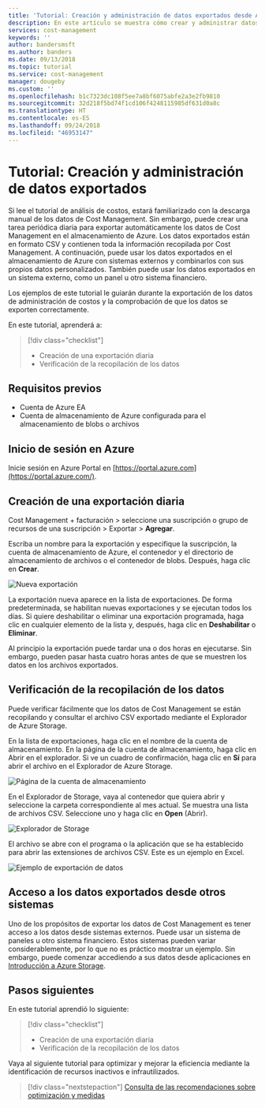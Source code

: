 ```yaml
---
title: 'Tutorial: Creación y administración de datos exportados desde Azure Cost Management | Microsoft Docs'
description: En este artículo se muestra cómo crear y administrar datos de Azure Cost Management para utilizarlos en sistemas externos.
services: cost-management
keywords: ''
author: bandersmsft
ms.author: banders
ms.date: 09/13/2018
ms.topic: tutorial
ms.service: cost-management
manager: dougeby
ms.custom: ''
ms.openlocfilehash: b1c7323dc108f5ee7a8bf6075abfe2a3e2fb9810
ms.sourcegitcommit: 32d218f5bd74f1cd106f4248115985df631d0a8c
ms.translationtype: HT
ms.contentlocale: es-ES
ms.lasthandoff: 09/24/2018
ms.locfileid: "46953147"
---
```

# <a name="tutorial-create-and-manage-exported-data"></a>Tutorial: Creación y administración de datos exportados

Si lee el tutorial de análisis de costos, estará familiarizado con la descarga manual de los datos de Cost Management. Sin embargo, puede crear una tarea periódica diaria para exportar automáticamente los datos de Cost Management en el almacenamiento de Azure. Los datos exportados están en formato CSV y contienen toda la información recopilada por Cost Management. A continuación, puede usar los datos exportados en el almacenamiento de Azure con sistemas externos y combinarlos con sus propios datos personalizados. También puede usar los datos exportados en un sistema externo, como un panel u otro sistema financiero.

Los ejemplos de este tutorial le guiarán durante la exportación de los datos de administración de costos y la comprobación de que los datos se exporten correctamente.

En este tutorial, aprenderá a:

> [!div class="checklist"]
> * Creación de una exportación diaria
> * Verificación de la recopilación de los datos

## <a name="prerequisites"></a>Requisitos previos

- Cuenta de Azure EA
- Cuenta de almacenamiento de Azure configurada para el almacenamiento de blobs o archivos

## <a name="sign-in-to-azure"></a>Inicio de sesión en Azure
Inicie sesión en Azure Portal en [https://portal.azure.com](https://portal.azure.com/).

## <a name="create-a-daily-export"></a>Creación de una exportación diaria

Cost Management + facturación &gt; seleccione una suscripción o grupo de recursos de una suscripción &gt; Exportar &gt; **Agregar**.

Escriba un nombre para la exportación y especifique la suscripción, la cuenta de almacenamiento de Azure, el contenedor y el directorio de almacenamiento de archivos o el contenedor de blobs. Después, haga clic en **Crear**.

![Nueva exportación](./media/tutorial-export-acm-data/new-export01.png)

La exportación nueva aparece en la lista de exportaciones. De forma predeterminada, se habilitan nuevas exportaciones y se ejecutan todos los días. Si quiere deshabilitar o eliminar una exportación programada, haga clic en cualquier elemento de la lista y, después, haga clic en **Deshabilitar** o **Eliminar**.

Al principio la exportación puede tardar una o dos horas en ejecutarse. Sin embargo, pueden pasar hasta cuatro horas antes de que se muestren los datos en los archivos exportados.

## <a name="verify-that-data-is-collected"></a>Verificación de la recopilación de los datos

Puede verificar fácilmente que los datos de Cost Management se están recopilando y consultar el archivo CSV exportado mediante el Explorador de Azure Storage.

En la lista de exportaciones, haga clic en el nombre de la cuenta de almacenamiento. En la página de la cuenta de almacenamiento, haga clic en Abrir en el explorador. Si ve un cuadro de confirmación, haga clic en **Sí** para abrir el archivo en el Explorador de Azure Storage.

![Página de la cuenta de almacenamiento](./media/tutorial-export-acm-data/storage-account-page.png)

En el Explorador de Storage, vaya al contenedor que quiera abrir y seleccione la carpeta correspondiente al mes actual. Se muestra una lista de archivos CSV. Seleccione uno y haga clic en **Open** (Abrir).

![Explorador de Storage](./media/tutorial-export-acm-data/storage-explorer.png)

El archivo se abre con el programa o la aplicación que se ha establecido para abrir las extensiones de archivos CSV. Este es un ejemplo en Excel.

![Ejemplo de exportación de datos](./media/tutorial-export-acm-data/example-export-data.png)

## <a name="access-exported-data-from-other-systems"></a>Acceso a los datos exportados desde otros sistemas

Uno de los propósitos de exportar los datos de Cost Management es tener acceso a los datos desde sistemas externos. Puede usar un sistema de paneles u otro sistema financiero. Estos sistemas pueden variar considerablemente, por lo que no es práctico mostrar un ejemplo.  Sin embargo, puede comenzar accediendo a sus datos desde aplicaciones en [Introducción a Azure Storage](../storage/common/storage-introduction.md).

## <a name="next-steps"></a>Pasos siguientes

En este tutorial aprendió lo siguiente:

> [!div class="checklist"]
> * Creación de una exportación diaria
> * Verificación de la recopilación de los datos

Vaya al siguiente tutorial para optimizar y mejorar la eficiencia mediante la identificación de recursos inactivos e infrautilizados.

> [!div class="nextstepaction"]
> [Consulta de las recomendaciones sobre optimización y medidas](tutorial-acm-opt-recommendations.md)
